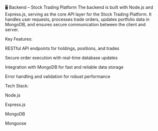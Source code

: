 🖥️ Backend – Stock Trading Platform
The backend is built with Node.js and Express.js, serving as the core API layer for the Stock Trading Platform. It handles user requests, processes trade orders, updates portfolio data in MongoDB, and ensures secure communication between the client and server.

Key Features:

RESTful API endpoints for holdings, positions, and trades

Secure order execution with real-time database updates

Integration with MongoDB for fast and reliable data storage

Error handling and validation for robust performance

Tech Stack:

Node.js

Express.js

MongoDB

Mongoose

